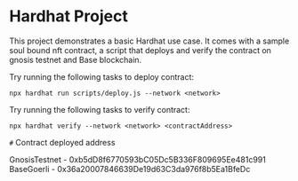 # Hardhat Project 

This project demonstrates a basic Hardhat use case. It comes with a sample soul bound nft contract, a script that deploys and verify the contract on gnosis testnet and Base blockchain.

Try running the following tasks to deploy contract:

```shell
npx hardhat run scripts/deploy.js --network <network> 

```

Try running the following tasks to verify contract:

```shell
npx hardhat verify --network <network> <contractAddress>

```

`#` Contract deployed address

GnosisTestnet - 0xb5dD8f6770593bC05Dc5B336F809695Ee481c991 <br/>
BaseGoerli - 0x36a20007846639De19d63C3da976f8b5Ea1BfeDc
